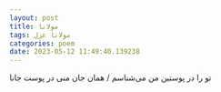 ```yaml
---
layout: post
title: مولانا
tags: مولانا غزل
categories: poem
date: 2023-05-12 11:49:40.139238
---
```


تو را در پوستین من می‌شناسم / همان جان منی در پوست جانا